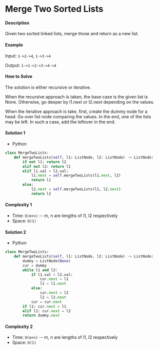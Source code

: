 # Merge Two Sorted Lists

#### Description

Given two sorted linked lists, merge those and return as a new list.

#### Example

Input: `1->2->4`, `1->3->4`

Output: `1->1->2->3->4->4`

#### How to Solve

The solution is either recursive or iterative.

When the recursive approach is taken, the base case is the given list is None. Otherwise, go deeper by l1.next or l2.next depending on the values.

When the iterative approach is take, first, create the dummy node for a head. Go over list node comparing the values. In the end, one of the lists may be left. In such a case, add the leftover in the end.

#### Solution 1

- Python

```python
class MergeTwoLists:
    def mergeTwoLists(self, l1: ListNode, l2: ListNode) -> ListNode:
        if not l1: return l2
        elif not l2: return l1
        elif l1.val < l2.val:
            l1.next = self.mergeTwoLists(l1.next, l2)
            return l1
        else:
            l2.next = self.mergeTwoLists(l1, l2.next)
            return l2
```

#### Complexity 1

- Time: `O(m+n)` -- m, n are lengths of l1, l2 respectively
- Space: `O(1)`

#### Solution 2

- Python

```python
class MergeTwoLists:
    def mergeTwoLists(self, l1: ListNode, l2: ListNode) -> ListNode:
        dummy = ListNode(None)
        cur = dummy
        while l1 and l2:
            if l1.val < l2.val:
                cur.next = l1
                l1 = l1.next
            else:
                cur.next = l2
                l2 = l2.next
            cur = cur.next
        if l1: cur.next = l1
        elif l2: cur.next = l2
        return dummy.next
```

#### Complexity 2

- Time: `O(m+n)` -- m, n are lengths of l1, l2 respectively
- Space: `O(1)`
